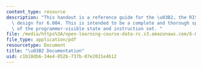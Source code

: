 ```yaml
---
content_type: resource
description: "This handout is a reference guide for the \u03B2, the RISC processor\
  \ design for 6.004. This is intended to be a complete and thorough specification\
  \ of the programmer-visible state and instruction set. "
file: /media/https%3A/open-learning-course-data-rc.s3.amazonaws.com/6-004-computation-structures-spring-2009/c1b18db634e4052b737b87e2021e4b12_MIT6_004s09_lab_beta_doc.pdf
file_type: application/pdf
resourcetype: Document
title: "\u03B2 Documentation"
uid: c1b18db6-34e4-052b-737b-87e2021e4b12
---
```

